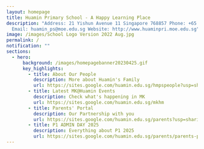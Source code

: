 ```yaml
---
layout: homepage
title: Huamin Primary School - A Happy Learning Place
description: "Address: 21 Yishun Avenue 11 Singapore 768857 Phone: +65 6752 9004
  Email: huamin_ps@moe.edu.sg Website: http://www.huaminpri.moe.edu.sg"
image: /images/School Logo Version 2022 Aug.jpg
permalink: /
notification: ""
sections:
  - hero:
      background: /images/homepagebanner20230425.gif
      key_highlights:
        - title: About Our People
          description: More about Huamin's Family
          url: https://sites.google.com/huamin.edu.sg/hmpspeople?usp=sharing
        - title: Latest MK@Huamin Events
          description: Check what's happening in MK
          url: https://sites.google.com/huamin.edu.sg/mkhm
        - title: Parents' Portal
          description: Our Partnership with you
          url: https://sites.google.com/huamin.edu.sg/parents?usp=sharing
        - title: P1 ADMIN DAY 2025
          description: Everything about P1 2025
          url: https://sites.google.com/huamin.edu.sg/parents/parents-portal/info-days/primary-one-2025
---
```

